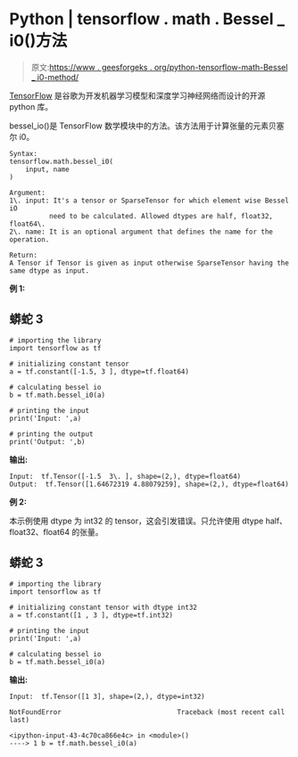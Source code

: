 # Python | tensorflow . math . Bessel _ i0()方法

> 原文:[https://www . geesforgeks . org/python-tensorflow-math-Bessel _ i0-method/](https://www.geeksforgeeks.org/python-tensorflow-math-bessel_i0-method/)

[TensorFlow](https://www.geeksforgeeks.org/introduction-to-tensorflow/) 是谷歌为开发机器学习模型和深度学习神经网络而设计的开源 python 库。

bessel_io()是 TensorFlow 数学模块中的方法。该方法用于计算张量的元素贝塞尔 i0。

```
Syntax:
tensorflow.math.bessel_i0(
    input, name
)

Argument:
1\. input: It's a tensor or SparseTensor for which element wise Bessel iO 
          need to be calculated. Allowed dtypes are half, float32, float64\. 
2\. name: It is an optional argument that defines the name for the operation.

Return:
A Tensor if Tensor is given as input otherwise SparseTensor having the same dtype as input.

```

**例 1:**

## 蟒蛇 3

```
# importing the library
import tensorflow as tf

# initializing constant tensor 
a = tf.constant([-1.5, 3 ], dtype=tf.float64)

# calculating bessel io
b = tf.math.bessel_i0(a)

# printing the input
print('Input: ',a)

# printing the output
print('Output: ',b)
```

**输出:**

```
Input:  tf.Tensor([-1.5  3\. ], shape=(2,), dtype=float64)
Output:  tf.Tensor([1.64672319 4.88079259], shape=(2,), dtype=float64)

```

**例 2:**

本示例使用 dtype 为 int32 的 tensor，这会引发错误。只允许使用 dtype half、float32、float64 的张量。

## 蟒蛇 3

```
# importing the library
import tensorflow as tf

# initializing constant tensor with dtype int32
a = tf.constant([1 , 3 ], dtype=tf.int32)

# printing the input
print('Input: ',a)

# calculating bessel io
b = tf.math.bessel_i0(a)
```

**输出:**

```
Input:  tf.Tensor([1 3], shape=(2,), dtype=int32)

NotFoundError                             Traceback (most recent call last)

<ipython-input-43-4c70ca866e4c> in <module>()
----> 1 b = tf.math.bessel_i0(a)

```